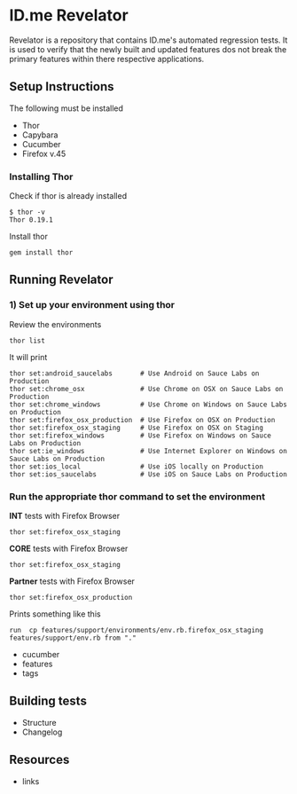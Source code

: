 # ID.me Revelator

Revelator is a repository that contains ID.me's automated regression tests.  It is used to verify that the newly built and updated features dos not break the primary features within there respective applications.

## Setup Instructions
The following must be installed
* Thor
* Capybara
* Cucumber
* Firefox v.45

### Installing Thor
Check if thor is already installed
```
$ thor -v
Thor 0.19.1
```

Install thor
```
gem install thor
```
## Running Revelator

### 1) Set up your environment using thor
Review the environments
```
thor list
```

It will print
```
thor set:android_saucelabs       # Use Android on Sauce Labs on Production
thor set:chrome_osx              # Use Chrome on OSX on Sauce Labs on Production
thor set:chrome_windows          # Use Chrome on Windows on Sauce Labs on Production
thor set:firefox_osx_production  # Use Firefox on OSX on Production
thor set:firefox_osx_staging     # Use Firefox on OSX on Staging
thor set:firefox_windows         # Use Firefox on Windows on Sauce Labs on Production
thor set:ie_windows              # Use Internet Explorer on Windows on Sauce Labs on Production
thor set:ios_local               # Use iOS locally on Production
thor set:ios_saucelabs           # Use iOS on Sauce Labs on Production
```

### Run the appropriate thor command to set the environment
**INT** tests with Firefox Browser
```
thor set:firefox_osx_staging
```

**CORE** tests with Firefox Browser
```
thor set:firefox_osx_staging
```

**Partner** tests with Firefox Browser
```
thor set:firefox_osx_production
```

Prints something like this
```
run  cp features/support/environments/env.rb.firefox_osx_staging features/support/env.rb from "."
```
- cucumber
- features
- tags
## Building tests
- Structure
- Changelog
## Resources
- links
